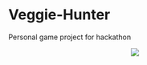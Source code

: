 # Veggie-Hunter
Personal game project for hackathon
<p align="center">
  <img src="https://github.com/boranim/Veggie-Hunter/blob/main/VeggieHunter-gif.gif">
</p>

